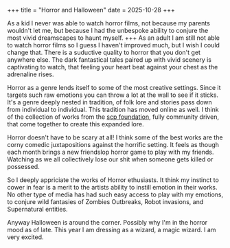 +++
title = "Horror and Halloween"
date = 2025-10-28
+++

As a kid I never was able to watch horror films, not because my parents wouldn't let me, but because I had the unbespoke ability to conjure the most vivid dreamscapes to haunt myself. +++
As an adult I am still not able to watch horror films so I guess I haven't improved much, but I wish I could change that. There is a suductive quality to horror that you don't get anywhere else. 
The dark fantastical tales paired up with vivid scenery is captivating to watch, that feeling your heart beat against your chest as the adrenaline rises. 

Horror as a genre lends itself to some of the most creative settings. Since it targets such raw emotions you can throw a lot at the wall to see if it sticks. 
It's a genre deeply nested in tradition, of folk lore and stories pass down from individual to individual. This tradition has moved online as well. I think of the collection of works from the 
[scp foundation](https://scp-wiki.wikidot.com/), fully community driven, that come together to create this expanded lore.  

Horror doesn't have to be scary at all! I think some of the best works are the corny comedic juxtapositions against the horrific setting. It feels as though each month brings a new friendslop horror game to play 
with my friends. Watching as we all collectively lose our shit when someone gets killed or possessed.

So I deeply appriciate the works of Horror ethusiasts. It think my instinct to cower in fear is a merit to the artists ability to instill emotion in their works. No other type of media has had such easy access 
to play with my emotions, to conjure wild fantasies of Zombies Outbreaks, Robot invasions, and Supernatural entities.

Anyway Halloween is around the corner. Possibly why I'm in the horror mood as of late. This year I am dressing as a wizard, a magic wizard. I am very excited. 


